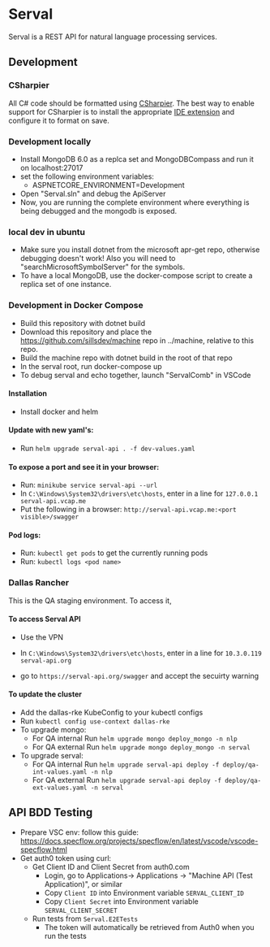 # Serval

Serval is a REST API for natural language processing services.

## Development

### CSharpier

All C# code should be formatted using [CSharpier](https://csharpier.com/). The best way to enable support for CSharpier is to install the appropriate [IDE extension](https://csharpier.com/docs/Editors) and configure it to format on save.

### Development locally

- Install MongoDB 6.0 as a replca set and MongoDBCompass and run it on localhost:27017
- set the following environment variables:
  - ASPNETCORE_ENVIRONMENT=Development
- Open "Serval.sln" and debug the ApiServer
- Now, you are running the complete environment where everything is being debugged and the mongodb is exposed.

### local dev in ubuntu
* Make sure you install dotnet from the microsoft apr-get repo, otherwise debugging doesn't work!  Also you will need to "searchMicrosoftSymbolServer" for the symbols.
* To have a local MongoDB, use the docker-compose script to create a replica set of one instance.

### Development in Docker Compose

* Build this repository with dotnet build
* Download this repository and place the https://github.com/sillsdev/machine repo in ../machine, relative to this repo.
* Build the machine repo with dotnet build in the root of that repo
* In the serval root, run docker-compose up
* To debug serval and echo together, launch "ServalComb" in VSCode

#### Installation

- Install docker and helm
#### Update with new yaml's:

- Run `helm upgrade serval-api . -f dev-values.yaml`

#### To expose a port and see it in your browser:

- Run: `minikube service serval-api --url`
- In `C:\Windows\System32\drivers\etc\hosts`, enter in a line for `127.0.0.1 serval-api.vcap.me`
- Put the following in a browser: `http://serval-api.vcap.me:<port visible>/swagger`

#### Pod logs:

- Run: `kubectl get pods` to get the currently running pods
- Run: `kubectl logs <pod name>`

### Dallas Rancher

This is the QA staging environment. To access it,

#### To access Serval API

- Use the VPN

* In `C:\Windows\System32\drivers\etc\hosts`, enter in a line for `10.3.0.119 serval-api.org`

- go to `https://serval-api.org/swagger` and accept the secuirty warning

#### To update the cluster

- Add the dallas-rke KubeConfig to your kubectl configs
- Run `kubectl config use-context dallas-rke`
- To upgrade mongo:
  - For QA internal Run `helm upgrade mongo deploy_mongo -n nlp`
  - For QA external Run `helm upgrade mongo deploy_mongo -n serval`
- To upgrade serval:
  - For QA internal Run `helm upgrade serval-api deploy -f deploy/qa-int-values.yaml -n nlp`
  - For QA external Run `helm upgrade serval-api deploy -f deploy/qa-ext-values.yaml -n serval`

## API BDD Testing
- Prepare VSC env: follow this guide: https://docs.specflow.org/projects/specflow/en/latest/vscode/vscode-specflow.html
- Get auth0 token using curl:
  - Get Client ID and Client Secret from auth0.com
    - Login, go to Applications-> Applications -> "Machine API (Test Application)", or similar
    - Copy `Client ID` into Environment variable `SERVAL_CLIENT_ID`
    - Copy `Client Secret` into Environment variable `SERVAL_CLIENT_SECRET`
  - Run tests from `Serval.E2ETests`
    - The token will automatically be retrieved from Auth0 when you run the tests